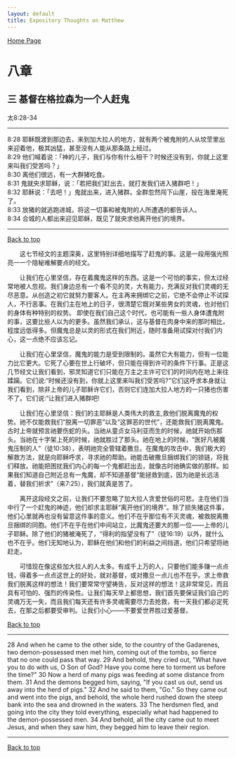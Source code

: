 ```yaml
---
layout: default
title: Expository Thoughts on Matthew
---
```

[ Home Page ]({{site.baseurl}}/index) <br>

<a name="0"></a>
# 八章 

## 三 基督在格拉森为一个人赶鬼

太8:28-34

***

8:28 耶稣既渡到那边去，来到加大拉人的地方，就有两个被鬼附的人从坟茔里出来迎着他，极其凶猛，甚至没有人能从那条路上经过。<br>
8:29 他们喊着说：「神的儿子，我们与你有什么相干？时候还没有到，你就上这里来叫我们受苦吗？」<br>
8:30 离他们很远，有一大群猪吃食。<br>
8:31 鬼就央求耶稣，说：「若把我们赶出去，就打发我们进入猪群吧！」<br>
8:32 耶稣说：「去吧！」鬼就出来，进入猪群。全群忽然闯下山崖，投在海里淹死了。<br>
8:33 放猪的就逃跑进城，将这一切事和被鬼附的人所遭遇的都告诉人。<br>
8:34 合城的人都出来迎见耶稣，既见了就央求他离开他们的境界。<br>

***

[Back to top](#0)

&emsp;&emsp;这七节经文的主题深奥，这里特别详细地描写了赶鬼的事。这是一段用强光照亮一一个隐秘难解要点的经文。

&emsp;&emsp;让我们在心里坚信，存在着魔鬼这样的东西。这是一个可怕的事实，但太过经常地被人忽视。我们身边总有一个看不见的灵，大有能力，充满反对我们灵魂的无尽恶意。从创造之初它就努力要客人。在主再来拥绑它之前，它绝不会停止不试探人，不行恶事。在我们主在地上的日子，很清楚它既对某些男女的灵魂，也对他们的身体有种特别的权势。 即使在我们自己这个时代，也可能有一些人身体遭鬼附的事，这要比些人以为的更多。虽然我们承认，这与基督在肉身中来的那时相比，程度远低得多。但魔鬼总是以灵的形式在我们附近，随时准备用试探对付我们内心，这一点绝不应该忘记。

&emsp;&emsp;让我们在心里坚信，魔鬼的能力是受到限制的。虽然它大有能力，但有一位能力比它更大。它死了心要在世上行破坏，但只能在得到许可的条件下行事。正是这几节经文让我们看到，邪灵知道它们只能在万主之主许可它们的时间内在地上来往蹂躏。它们说:“时候还没有到，你就上这里来叫我们受苦吗?”它们这呼求本身就让我们看到，除非上帝的儿子耶稣许它们，否则它们连加大拉人地方的一只猪也伤害不了。它们说:“让我们进入猪群吧!

&emsp;&emsp;让我们在心里坚信：我们的主耶稣是人类伟大的救主,救他们脱离魔鬼的权势。祂不仅能救我们“脱离一切罪恶”以及“这罪恶的世代”，还能救我们脱离魔鬼。古时上帝就预言祂要伤蛇的头。当祂从童贞女马利亚而生的时候，祂就开始伤那头。当祂在十字架上死的时候，祂就胜过了那头。祂在地上的时候，“医好凡被魔鬼压制的人”（徒10:38），表明祂完全管辖着撒旦。在魔鬼的攻击中，我们极大的解救方法，就是向耶稣呼求，寻求祂的帮助。祂能击破撒旦捆绑我们的锁链，将我们释放。祂能把困扰我们内心的每一个鬼都赶出去，就像古时祂确实做的那样。如果我们知道自己附近总有一鬼魔，却不知道基督“能拯救到底，因为祂是长远活着，替我们祈求”（来7:25），我们就真是苦了。

&emsp;&emsp;离开这段经文之前，让我们不要忽略了加大拉人贪爱世俗的可悲。主在他们当中行了一个赶鬼的神迹，他们却求主耶稣“离开他们的境界”。除了损失猪这件事，他们心里就再也没有留意这件事的意义。他们不在乎那位有不灭灵魂，被救脱离撒旦捆绑的同胞。他们不在乎在他们中间站立，比魔鬼还要大的那一位——上帝的儿子耶稣。除了他们的猪被淹死了，“得利的指望没有了”（徒16:19）以外，就什么也不在乎。他们无知地认为，耶稣在他们和他们的利益之间挡道，他们只希望将祂赶走。

&emsp;&emsp;可惜现在像这些加大拉人的人太多。有成千上万的人，只要他们能多赚一点点钱，得着多一点点这世上的好处，就对基督，或对撒旦一点儿也不在乎。求上帝救我们脱离这样的想法！我们要常常守望祷告，反对这样的想法！这非常常见，而且具有可怕的、强烈的传染性。让我们每天早上都思想，我们首先要保证我们自己的灵魂万无一失，而且我们每天还有许多灵魂需要尽力去抢救，有一天我们都必定死去，在那之后都要受审判。让我们小心——不要爱世界胜过爱基督。

[Back to top](#0)

***

28 And when he came to the other side, to the country of the Gadarenes, two demon-possessed men met him, coming out of the tombs, so fierce that no one could pass that way. 29 And behold, they cried out, "What have you to do with us, O Son of God? Have you come here to torment us before the time?" 30 Now a herd of many pigs was feeding at some distance from them. 31 And the demons begged him, saying, "If you cast us out, send us away into the herd of pigs." 32 And he said to them, "Go." So they came out and went into the pigs, and behold, the whole herd rushed down the steep bank into the sea and drowned in the waters. 33 The herdsmen fled, and going into the city they told everything, especially what had happened to the demon-possessed men. 34 And behold, all the city came out to meet Jesus, and when they saw him, they begged him to leave their region.

***

[Back to top](#0)
